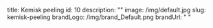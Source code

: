 title: Kemisk peeling
id: 10
description: ""
image: /img/default.jpg
slug: kemisk-peeling
brandLogo: /img/brand_Default.png
brandUrl: " "
